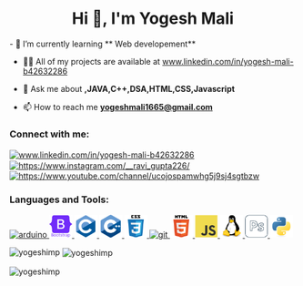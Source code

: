 <h1 align="center">Hi 👋, I'm Yogesh Mali</h1>

<img  src="https://media.giphy.com/media/K5kfQExKk731K/giphy.gif" width="300px" align="right" alt="">
- 🌱 I’m currently learning ** Web developement**

- 👨‍💻 All of my projects are available at www.linkedin.com/in/yogesh-mali-b42632286

- 💬 Ask me about **,JAVA,C++,DSA,HTML,CSS,Javascript**

- 📫 How to reach me **yogeshmali1665@gmail.com**

<h3 align="left">Connect with me:</h3>
<p align="left">

<a href="www.linkedin.com/in/yogesh-mali-b42632286" target="blank"><img align="center" src="https://raw.githubusercontent.com/rahuldkjain/github-profile-readme-generator/master/src/images/icons/Social/linked-in-alt.svg" alt=" www.linkedin.com/in/yogesh-mali-b42632286" height="30" width="40" /></a>
<a href="https://instagram.com/https://www.instagram.com/__ravi_gupta226/" target="blank"><img align="center" src="https://raw.githubusercontent.com/rahuldkjain/github-profile-readme-generator/master/src/images/icons/Social/instagram.svg" alt="https://www.instagram.com/__ravi_gupta226/" height="30" width="40" /></a>
<a href="https://www.youtube.com/c/https://www.youtube.com/channel/ucojospamwhg5j9sj4sgtbzw" target="blank"><img align="center" src="https://raw.githubusercontent.com/rahuldkjain/github-profile-readme-generator/master/src/images/icons/Social/youtube.svg" alt="https://www.youtube.com/channel/ucojospamwhg5j9sj4sgtbzw" height="30" width="40" /></a>
</p>

<h3 align="left">Languages and Tools:</h3>
<p align="left"> <a href="https://www.arduino.cc/" target="_blank" rel="noreferrer"> <img src="https://cdn.worldvectorlogo.com/logos/arduino-1.svg" alt="arduino" width="40" height="40"/> </a> <a href="https://getbootstrap.com" target="_blank" rel="noreferrer"> <img src="https://raw.githubusercontent.com/devicons/devicon/master/icons/bootstrap/bootstrap-plain-wordmark.svg" alt="bootstrap" width="40" height="40"/> </a> <a href="https://www.cprogramming.com/" target="_blank" rel="noreferrer"> <img src="https://raw.githubusercontent.com/devicons/devicon/master/icons/c/c-original.svg" alt="c" width="40" height="40"/> </a> <a href="https://www.w3schools.com/cpp/" target="_blank" rel="noreferrer"> <img src="https://raw.githubusercontent.com/devicons/devicon/master/icons/cplusplus/cplusplus-original.svg" alt="cplusplus" width="40" height="40"/> </a> <a href="https://www.w3schools.com/css/" target="_blank" rel="noreferrer"> <img src="https://raw.githubusercontent.com/devicons/devicon/master/icons/css3/css3-original-wordmark.svg" alt="css3" width="40" height="40"/> </a> <a href="https://git-scm.com/" target="_blank" rel="noreferrer"> <img src="https://www.vectorlogo.zone/logos/git-scm/git-scm-icon.svg" alt="git" width="40" height="40"/> </a> <a href="https://www.w3.org/html/" target="_blank" rel="noreferrer"> <img src="https://raw.githubusercontent.com/devicons/devicon/master/icons/html5/html5-original-wordmark.svg" alt="html5" width="40" height="40"/> </a> <a href="https://developer.mozilla.org/en-US/docs/Web/JavaScript" target="_blank" rel="noreferrer"> <img src="https://raw.githubusercontent.com/devicons/devicon/master/icons/javascript/javascript-original.svg" alt="javascript" width="40" height="40"/> </a> <a href="https://www.linux.org/" target="_blank" rel="noreferrer"> <img src="https://raw.githubusercontent.com/devicons/devicon/master/icons/linux/linux-original.svg" alt="linux" width="40" height="40"/> </a> <a href="https://www.photoshop.com/en" target="_blank" rel="noreferrer"> <img src="https://raw.githubusercontent.com/devicons/devicon/master/icons/photoshop/photoshop-line.svg" alt="photoshop" width="40" height="40"/> </a> <a href="https://www.python.org" target="_blank" rel="noreferrer"> <img src="https://raw.githubusercontent.com/devicons/devicon/master/icons/python/python-original.svg" alt="python" width="40" height="40"/> </a> </p>

<p><img align="left" src="https://github-readme-stats.vercel.app/api/top-langs?username=guptaravimp&show_icons=true&locale=en&layout=compact" alt="yogeshimp" /></p>

<p>&nbsp;<img align="center" src="https://github-readme-stats.vercel.app/api?username=guptaravimp&show_icons=true&locale=en" alt="yogeshimp" /></p>

<p><img align="center" src="https://github-readme-streak-stats.herokuapp.com/?user=guptaravimp&" alt="yogeshimp" /></p>
